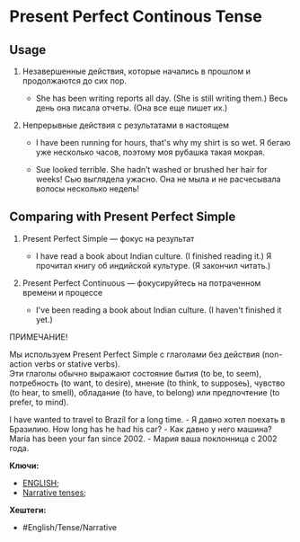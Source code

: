 
# Present Perfect Continous Tense

## Usage

1) Незавершенные действия, которые начались в прошлом и продолжаются до сих пор.
	- She has been writing reports all day. (She is still writing them.)
		Весь день она писала отчеты. (Она все еще пишет их.)

2) Непрерывные действия с результатами в настоящем
	- I have been running for hours, that's why my shirt is so wet.
		Я бегаю уже несколько часов, поэтому моя рубашка такая мокрая.

	- Sue looked terrible. She hadn’t washed or brushed her hair for weeks!
		Сью выглядела ужасно. Она не мыла и не расчесывала волосы несколько недель!

## Comparing with Present Perfect Simple

1) Present Perfect Simple — фокус на результат
	- I have read a book about Indian culture. (I finished reading it.)
		Я прочитал книгу об индийской культуре. (Я закончил читать.)

2) Present Perfect Continuous — фокусируйтесь на потраченном времени и процессе
	- I've been reading a book about Indian culture. (I haven't finished it yet.)

ПРИМЕЧАНИЕ!

Мы используем Present Perfect Simple с глаголами без действия (non-action verbs or stative verbs).  
Эти глаголы обычно выражают состояние бытия (to be, to seem), потребность (to want, to desire), мнение (to think, to supposeь), чувство (to hear, to smell), обладание (to have, to belong) или предпочтение (to prefer, to mind).

I have wanted to travel to Brazil for a long time. - Я давно хотел поехать в Бразилию.
How long has he had his car? - Как давно у него машина?
Maria has been your fan since 2002. - Мария ваша поклонница с 2002 года.

**Ключи:**
- [ENGLISH](ENGLISH);
- [Narrative tenses](Narrative-tenses);

**Хештеги:**
- #English/Tense/Narrative